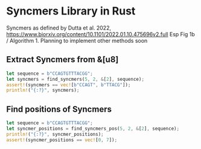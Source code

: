 # Syncmers Library in Rust

Syncmers as defined by Dutta et al. 2022, https://www.biorxiv.org/content/10.1101/2022.01.10.475696v2.full
Esp Fig 1b / Algorithm 1. Planning to implement other methods soon

## Extract Syncmers from &[u8]
```rust
let sequence = b"CCAGTGTTTACGG";
let syncmers = find_syncmers(5, 2, &[2], sequence);
assert!(syncmers == vec![b"CCAGT", b"TTACG"]);
println!("{:?}", syncmers);
```

## Find positions of Syncmers
```rust
let sequence = b"CCAGTGTTTACGG";
let syncmer_positions = find_syncmers_pos(5, 2, &[2], sequence);
println!("{:?}", syncmer_positions);
assert!(syncmer_positions == vec![0, 7]);
```